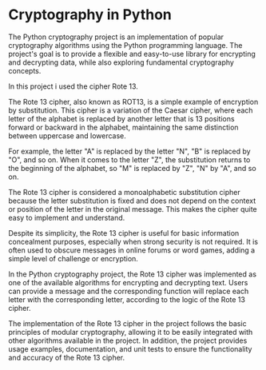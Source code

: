 # Cryptography in Python

The Python cryptography project is an implementation of popular cryptography algorithms using the Python programming language. The
project's goal is to provide a flexible and easy-to-use library for encrypting and decrypting data, while also exploring fundamental
cryptography concepts.

In this project i used the cipher Rote 13.

The Rote 13 cipher, also known as ROT13, is a simple example of encryption by substitution. This cipher is a variation of the Caesar
cipher, where each letter of the alphabet is replaced by another letter that is 13 positions forward or backward in the alphabet, 
maintaining the same distinction between uppercase and lowercase.

For example, the letter "A" is replaced by the letter "N", "B" is replaced by "O", and so on. When it comes to the letter "Z", the 
substitution returns to the beginning of the alphabet, so "M" is replaced by "Z", "N" by "A", and so on.

The Rote 13 cipher is considered a monoalphabetic substitution cipher because the letter substitution is fixed and does not depend on the 
context or position of the letter in the original message. This makes the cipher quite easy to implement and understand.

Despite its simplicity, the Rote 13 cipher is useful for basic information concealment purposes, especially when strong security is not 
required. It is often used to obscure messages in online forums or word games, adding a simple level of challenge or encryption.

In the Python cryptography project, the Rote 13 cipher was implemented as one of the available algorithms for encrypting and decrypting 
text. Users can provide a message and the corresponding function will replace each letter with the corresponding letter, according to the 
logic of the Rote 13 cipher.

The implementation of the Rote 13 cipher in the project follows the basic principles of modular cryptography, allowing it to be easily 
integrated with other algorithms available in the project. In addition, the project provides usage examples, documentation, and unit 
tests to ensure the functionality and accuracy of the Rote 13 cipher.
